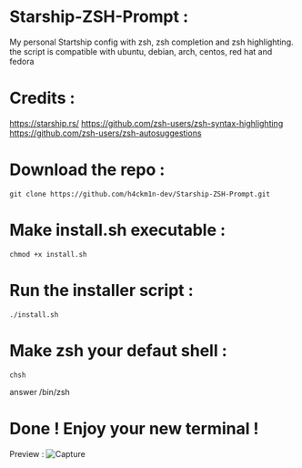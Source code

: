 # Starship-ZSH-Prompt :
My personal Startship config with zsh, zsh completion and zsh highlighting. the script is compatible with ubuntu, debian, arch, centos, red hat and fedora

# Credits :
https://starship.rs/
https://github.com/zsh-users/zsh-syntax-highlighting
https://github.com/zsh-users/zsh-autosuggestions

# Download the repo :
```
git clone https://github.com/h4ckm1n-dev/Starship-ZSH-Prompt.git
```
# Make install.sh executable :
```
chmod +x install.sh
```
# Run the installer script :
```
./install.sh
```
# Make zsh your defaut shell :
```
chsh
```
answer /bin/zsh

# Done ! Enjoy your new terminal !

Preview :
![Capture](https://user-images.githubusercontent.com/97511408/214269720-3dd3e9bd-45dd-4acc-84ea-3e0a046160d4.PNG)

